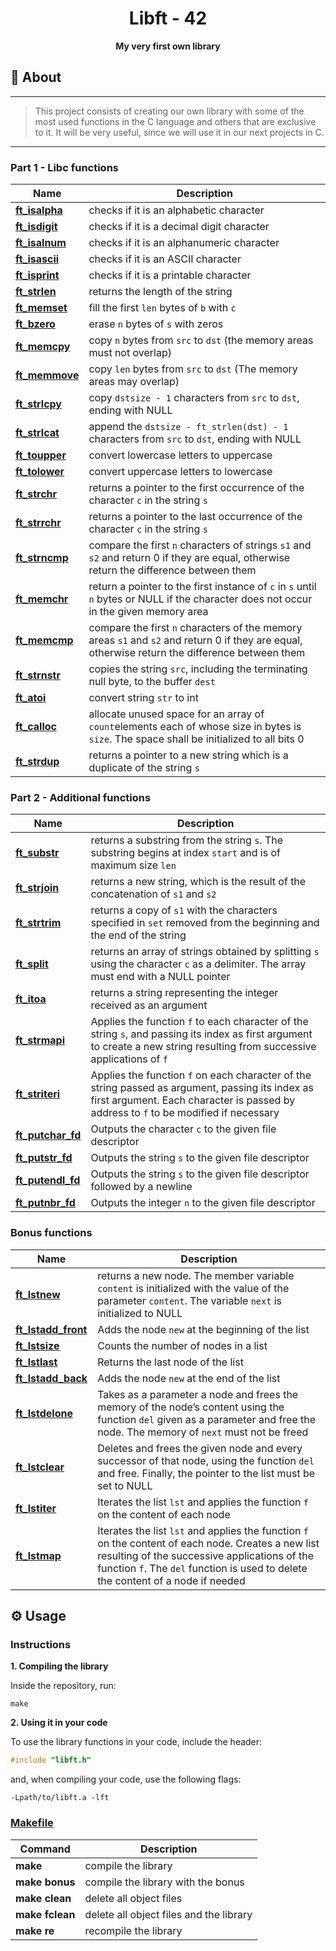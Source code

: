<h1 align="center">Libft - 42</h1>
<p align="center"><strong>My very first own library</strong></p>

## 📑 About
---
> This project consists of creating our own library with some of the most used functions in the C language and others that are exclusive to it. It will be very useful, since we will use it in our next projects in C.
---

### Part 1 - Libc functions

| Name                                  | Description                                                                                                                 |
| ------------------------------------- | --------------------------------------------------------------------------------------------------------------------------- |
| [**ft_isalpha**](/libft/ft_isalpha.c) | checks if it is an alphabetic character                                                                                     |
| [**ft_isdigit**](/libft/ft_isdigit.c) | checks if it is a decimal digit character                                                                                   |
| [**ft_isalnum**](/libft/ft_isalnum.c) | checks if it is an alphanumeric character                                                                                   |
| [**ft_isascii**](/libft/ft_isascii.c) | checks if it is an ASCII character                                                                                          |
| [**ft_isprint**](/libft/ft_isprint.c) | checks if it is a printable character                                                                                       |
| [**ft_strlen**](/libft/ft_strlen.c)   | returns the length of the string                                                                                            |
| [**ft_memset**](/libft/ft_memset.c)   | fill the first `len` bytes of `b` with `c`                                                                                  |
| [**ft_bzero**](/libft/ft_bzero.c)     | erase `n` bytes of `s` with zeros                                                                                           |
| [**ft_memcpy**](/libft/ft_memcpy.c)   | copy `n` bytes from `src` to `dst` (the memory areas must not overlap)                                                      |
| [**ft_memmove**](/libft/ft_memmove.c) | copy `len` bytes from `src` to `dst` (The memory areas may overlap)                                                         |
| [**ft_strlcpy**](/libft/ft_strlcpy.c) | copy `dstsize - 1` characters from `src` to `dst`, ending with NULL                                                         |
| [**ft_strlcat**](/libft/ft_strlcat.c) | append the `dstsize - ft_strlen(dst) - 1` characters from `src` to `dst`, ending with NULL                                  |
| [**ft_toupper**](/libft/ft_toupper.c) | convert lowercase letters to uppercase                                                                                      |
| [**ft_tolower**](/libft/ft_tolower.c) | convert uppercase letters to lowercase                                                                                      |
| [**ft_strchr**](/libft/ft_strchr.c)   | returns a pointer to the first occurrence of the character `c` in the string `s`                                            |
| [**ft_strrchr**](/libft/ft_strrchr.c) | returns a pointer to the last occurrence of the character `c` in the string `s`                                             |
| [**ft_strncmp**](/libft/ft_strncmp.c) | compare the first `n` characters of strings `s1` and `s2` and return 0 if they are equal, otherwise return the difference between them |
| [**ft_memchr**](/libft/ft_memchr.c)   | return a pointer to the first instance of `c` in `s` until `n` bytes or NULL if the character does not occur in the given memory area |
| [**ft_memcmp**](/libft/ft_memcmp.c)   | compare the first `n` characters of the memory areas `s1` and `s2` and return 0 if they are equal, otherwise return the difference between them |
| [**ft_strnstr**](/libft/ft_strnstr.c) | copies the string `src`, including the terminating null byte, to the buffer `dest`                                          |
| [**ft_atoi**](/libft/ft_atoi.c)       | convert string `str` to int                                                                                                 |
| [**ft_calloc**](/libft/ft_calloc.c)   | allocate unused space for an array of `count`elements each of whose size in bytes is `size`.  The space shall be initialized to all bits 0 |
| [**ft_strdup**](/libft/ft_strdup.c)   | returns a pointer to a new string which is a duplicate of the string `s`                                                    |

### Part 2 - Additional functions

| Name                                         | Description                                                                                                          |
| -------------------------------------------- | -------------------------------------------------------------------------------------------------------------------- |
| [**ft_substr**](/libft/ft_substr.c)         | returns a substring from the string `s`. The substring begins at index `start` and is of maximum size `len`          |
| [**ft_strjoin**](/libft/ft_strjoin.c)       | returns a new string, which is the result of the concatenation of `s1` and `s2`                                      |
| [**ft_strtrim**](/libft/ft_strtrim.c)       | returns a copy of `s1` with the characters specified in `set` removed from the beginning and the end of the string   |
| [**ft_split**](/libft/ft_split.c)           | returns an array of strings obtained by splitting `s` using the character `c` as a delimiter. The array must end with a NULL pointer |
| [**ft_itoa**](/libft/ft_itoa.c)             | returns a string representing the integer received as an argument                                                    |
| [**ft_strmapi**](/libft/ft_strmapi.c)       | Applies the function `f` to each character of the string `s`, and passing its index as first argument to create a new string resulting from successive applications of `f` |
| [**ft_striteri**](/libft/ft_striteri.c)     | Applies the function `f` on each character of the string passed as argument, passing its index as first argument. Each character is passed by address to `f` to be modified if necessary |
| [**ft_putchar_fd**](/libft/ft_putchar_fd.c) | Outputs the character `c` to the given file descriptor                                                               |
| [**ft_putstr_fd**](/libft/ft_putstr_fd.c)   | Outputs the string `s` to the given file descriptor                                                                  |
| [**ft_putendl_fd**](/libft/ft_putendl_fd.c) | Outputs the string `s` to the given file descriptor followed by a newline                                            |
| [**ft_putnbr_fd**](/libft/ft_putnbr_fd.c)   | Outputs the integer `n` to the given file descriptor                                                                 |

### Bonus functions

| Name                                             | Description                                                                                                      |
| ------------------------------------------------ | ---------------------------------------------------------------------------------------------------------------- |
| [**ft_lstnew**](/libft/ft_lstnew.c)             | returns a new node. The member variable `content` is initialized with the value of the parameter `content`. The variable `next` is initialized to NULL |
| [**ft_lstadd_front**](/libft/ft_lstadd_front.c) | Adds the node `new` at the beginning of the list                                                                 |
| [**ft_lstsize**](/libft/ft_lstsize.c)           | Counts the number of nodes in a list                                                                             |
| [**ft_lstlast**](/libft/ft_lstlast.c)           |Returns the last node of the list                                                                                 |
| [**ft_lstadd_back**](/libft/ft_lstadd_back.c)   | Adds the node `new` at the end of the list                                                                       |
| [**ft_lstdelone**](/libft/ft_lstdelone.c)       | Takes as a parameter a node and frees the memory of the node’s content using the function `del` given as a parameter and free the node. The memory of `next` must not be freed |
| [**ft_lstclear**](/libft/ft_lstclear.c)         | Deletes and frees the given node and every successor of that node, using the function `del` and free. Finally, the pointer to the list must be set to NULL |
| [**ft_lstiter**](/libft/ft_lstiter.c)           | Iterates the list `lst` and applies the function `f` on the content of each node                                 |
| [**ft_lstmap**](/libft/ft_lstmap.c)             | Iterates the list `lst` and applies the function `f` on the content of each node. Creates a new list resulting of the successive applications of the function `f`. The `del` function is used to delete the content of a node if needed |

## ⚙️ Usage

### Instructions

**1. Compiling the library**

Inside the repository, run:
```shell
make
```

**2. Using it in your code**

To use the library functions in your code, include the header:
```C
#include "libft.h"
```
and, when compiling your code, use the following flags:
```shell
-Lpath/to/libft.a -lft
```

### [**Makefile**](/libft/Makefile)

Command | Description
------- | -----------
**make** | compile the library
**make bonus** | compile the library with the bonus
**make clean** | delete all object files
**make fclean** | delete all object files and the library
**make re** | recompile the library
